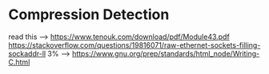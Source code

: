 # Compression Detection

read this --> 
https://www.tenouk.com/download/pdf/Module43.pdf 
https://stackoverflow.com/questions/19816071/raw-ethernet-sockets-filling-sockaddr-ll
3% --> https://www.gnu.org/prep/standards/html_node/Writing-C.html
